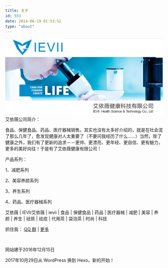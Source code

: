 ```yaml
---
title: 关于
id: 933
date: 2014-06-19 01:53:52
type: "about"
---
```


![](/images/about.jpg)
艾依薇公司简介：

食品、保健食品、药品、医疗器械销售。其实也没有太多好介绍的，就是在社会混了那么几年了，愈发现健康对人太重要了（不要问我经历了什么……）当然，除了健康之外，我们有了更新的追求－－更帅、更漂亮、更年经、更自信、更有魅力，更多的美好向往！于是有了艾依薇健康有限公司！

产品系列：

1、减肥系列

2、美容养颜系列

3、养生系列

4、药品、医疗器械系列

艾依薇 | IEVII艾依薇 | ievii | 食品 | 保健食品 | 药品 | 医疗器械 | 减肥 | 美容 | 养颜 | 养生 | 祛斑 | 祛痘 | 代用茶 | 袋泡茶 | 时尚 | 科技

抓住我：  [QQ 群](/images/qq-g.jpg) | [更多](https://www.ievii.com)

&nbsp;

网站建于2016年12月15日

2017年10月29日从 WordPress 换到 Hexo，新的开始！
